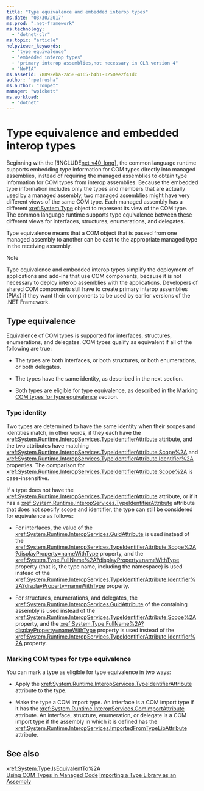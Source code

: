 ```yaml
---
title: "Type equivalence and embedded interop types"
ms.date: "03/30/2017"
ms.prod: ".net-framework"
ms.technology: 
  - "dotnet-clr"
ms.topic: "article"
helpviewer_keywords: 
  - "type equivalence"
  - "embedded interop types"
  - "primary interop assemblies,not necessary in CLR version 4"
  - "NoPIA"
ms.assetid: 78892eba-2a58-4165-b4b1-0250ee2f41dc
author: "rpetrusha"
ms.author: "ronpet"
manager: "wpickett"
ms.workload: 
  - "dotnet"
---
```

# Type equivalence and embedded interop types

Beginning with the [!INCLUDE[net_v40_long](../../../includes/net-v40-long-md.md)], the common language runtime supports embedding type information for COM types directly into managed assemblies, instead of requiring the managed assemblies to obtain type information for COM types from interop assemblies. Because the embedded type information includes only the types and members that are actually used by a managed assembly, two managed assemblies might have very different views of the same COM type. Each managed assembly has a different <xref:System.Type> object to represent its view of the COM type. The common language runtime supports type equivalence between these different views for interfaces, structures, enumerations, and delegates.

Type equivalence means that a COM object that is passed from one managed assembly to another can be cast to the appropriate managed type in the receiving assembly.

> [!NOTE]
> Type equivalence and embedded interop types simplify the deployment of applications and add-ins that use COM components, because it is not necessary to deploy interop assemblies with the applications. Developers of shared COM components still have to create primary interop assemblies (PIAs) if they want their components to be used by earlier versions of the .NET Framework.

## Type equivalence

 Equivalence of COM types is supported for interfaces, structures, enumerations, and delegates. COM types qualify as equivalent if all of the following are true:

- The types are both interfaces, or both structures, or both enumerations, or both delegates.

- The types have the same identity, as described in the next section.

- Both types are eligible for type equivalence, as described in the [Marking COM types for type equivalence](#marking-com-types-for-type-equivalence) section.

### Type identity

Two types are determined to have the same identity when their scopes and identities match, in other words, if they each have the <xref:System.Runtime.InteropServices.TypeIdentifierAttribute> attribute, and the two attributes have matching <xref:System.Runtime.InteropServices.TypeIdentifierAttribute.Scope%2A> and <xref:System.Runtime.InteropServices.TypeIdentifierAttribute.Identifier%2A> properties. The comparison for <xref:System.Runtime.InteropServices.TypeIdentifierAttribute.Scope%2A> is case-insensitive.

If a type does not have the <xref:System.Runtime.InteropServices.TypeIdentifierAttribute> attribute, or if it has a <xref:System.Runtime.InteropServices.TypeIdentifierAttribute> attribute that does not specify scope and identifier, the type can still be considered for equivalence as follows:

- For interfaces, the value of the <xref:System.Runtime.InteropServices.GuidAttribute> is used instead of the <xref:System.Runtime.InteropServices.TypeIdentifierAttribute.Scope%2A?displayProperty=nameWithType> property, and the <xref:System.Type.FullName%2A?displayProperty=nameWithType> property (that is, the type name, including the namespace) is used instead of the <xref:System.Runtime.InteropServices.TypeIdentifierAttribute.Identifier%2A?displayProperty=nameWithType> property.

- For structures, enumerations, and delegates, the <xref:System.Runtime.InteropServices.GuidAttribute> of the containing assembly is used instead of the <xref:System.Runtime.InteropServices.TypeIdentifierAttribute.Scope%2A> property, and the <xref:System.Type.FullName%2A?displayProperty=nameWithType> property is used instead of the <xref:System.Runtime.InteropServices.TypeIdentifierAttribute.Identifier%2A> property.

### Marking COM types for type equivalence

 You can mark a type as eligible for type equivalence in two ways:

- Apply the <xref:System.Runtime.InteropServices.TypeIdentifierAttribute> attribute to the type.

- Make the type a COM import type. An interface is a COM import type if it has the <xref:System.Runtime.InteropServices.ComImportAttribute> attribute. An interface, structure, enumeration, or delegate is a COM import type if the assembly in which it is defined has the <xref:System.Runtime.InteropServices.ImportedFromTypeLibAttribute> attribute.

## See also

<xref:System.Type.IsEquivalentTo%2A>  
[Using COM Types in Managed Code](https://msdn.microsoft.com/library/1a95a8ca-c8b8-4464-90b0-5ee1a1135b66(v=vs.100))  
[Importing a Type Library as an Assembly](importing-a-type-library-as-an-assembly.md)  
